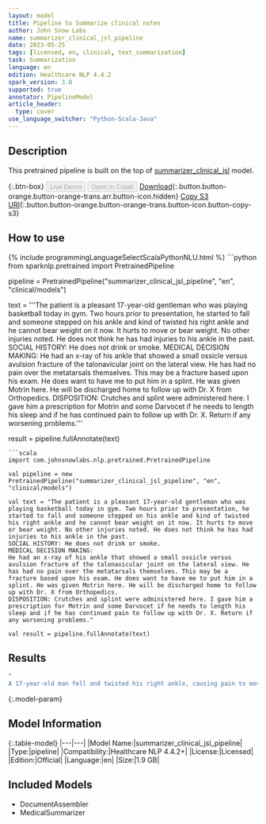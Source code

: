 ```yaml
---
layout: model
title: Pipeline to Summarize clinical notes
author: John Snow Labs
name: summarizer_clinical_jsl_pipeline
date: 2023-05-25
tags: [licensed, en, clinical, text_summarization]
task: Summarization
language: en
edition: Healthcare NLP 4.4.2
spark_version: 3.0
supported: true
annotator: PipelineModel
article_header:
  type: cover
use_language_switcher: "Python-Scala-Java"
---
```


## Description

This pretrained pipeline is built on the top of [summarizer_clinical_jsl](https://nlp.johnsnowlabs.com/2023/03/25/summarizer_clinical_jsl.html) model.

{:.btn-box}
<button class="button button-orange" disabled>Live Demo</button>
<button class="button button-orange" disabled>Open in Colab</button>
[Download](https://s3.amazonaws.com/auxdata.johnsnowlabs.com/clinical/models/summarizer_clinical_jsl_pipeline_en_4.4.2_3.0_1685035073653.zip){:.button.button-orange.button-orange-trans.arr.button-icon.hidden}
[Copy S3 URI](s3://auxdata.johnsnowlabs.com/clinical/models/summarizer_clinical_jsl_pipeline_en_4.4.2_3.0_1685035073653.zip){:.button.button-orange.button-orange-trans.button-icon.button-copy-s3}

## How to use



<div class="tabs-box" markdown="1">
{% include programmingLanguageSelectScalaPythonNLU.html %}
```python
from sparknlp.pretrained import PretrainedPipeline

pipeline = PretrainedPipeline("summarizer_clinical_jsl_pipeline", "en", "clinical/models")

text = '''The patient is a pleasant 17-year-old gentleman who was playing basketball today in gym. Two hours prior to presentation, he started to fall and someone stepped on his ankle and kind of twisted his right ankle and he cannot bear weight on it now. It hurts to move or bear weight. No other injuries noted. He does not think he has had injuries to his ankle in the past.
SOCIAL HISTORY: He does not drink or smoke.
MEDICAL DECISION MAKING:
He had an x-ray of his ankle that showed a small ossicle versus avulsion fracture of the talonavicular joint on the lateral view. He has had no pain over the metatarsals themselves. This may be a fracture based upon his exam. He does want to have me to put him in a splint. He was given Motrin here. He will be discharged home to follow up with Dr. X from Orthopedics.
DISPOSITION: Crutches and splint were administered here. I gave him a prescription for Motrin and some Darvocet if he needs to length his sleep and if he has continued pain to follow up with Dr. X. Return if any worsening problems.'''

result = pipeline.fullAnnotate(text)
```
```scala
import com.johnsnowlabs.nlp.pretrained.PretrainedPipeline

val pipeline = new PretrainedPipeline("summarizer_clinical_jsl_pipeline", "en", "clinical/models")

val text = "The patient is a pleasant 17-year-old gentleman who was playing basketball today in gym. Two hours prior to presentation, he started to fall and someone stepped on his ankle and kind of twisted his right ankle and he cannot bear weight on it now. It hurts to move or bear weight. No other injuries noted. He does not think he has had injuries to his ankle in the past.
SOCIAL HISTORY: He does not drink or smoke.
MEDICAL DECISION MAKING:
He had an x-ray of his ankle that showed a small ossicle versus avulsion fracture of the talonavicular joint on the lateral view. He has had no pain over the metatarsals themselves. This may be a fracture based upon his exam. He does want to have me to put him in a splint. He was given Motrin here. He will be discharged home to follow up with Dr. X from Orthopedics.
DISPOSITION: Crutches and splint were administered here. I gave him a prescription for Motrin and some Darvocet if he needs to length his sleep and if he has continued pain to follow up with Dr. X. Return if any worsening problems."

val result = pipeline.fullAnnotate(text)
```
</div>

## Results

```bash
"
A 17-year-old man fell and twisted his right ankle, causing pain to move or bear weight. An x-ray showed a small ossicle or avulsion fracture of the talonavicular joint on the lateral view, which may be a fracture based upon his exam. He was given Motrin and discharged home with crutches and a prescription for Motrin and Darvocet. He was advised to follow up with his doctor if pain worsens and return if any worsening problems worsen.

```

{:.model-param}
## Model Information

{:.table-model}
|---|---|
|Model Name:|summarizer_clinical_jsl_pipeline|
|Type:|pipeline|
|Compatibility:|Healthcare NLP 4.4.2+|
|License:|Licensed|
|Edition:|Official|
|Language:|en|
|Size:|1.9 GB|

## Included Models

- DocumentAssembler
- MedicalSummarizer